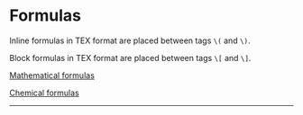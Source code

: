 # Formulas

Inline formulas in TEX format are placed between tags `\(` and `\)`.

Block formulas in TEX format are placed between tags `\[` and `\]`.

[Mathematical formulas](mathjax.sample.md)

[Chemical formulas](mathjax.mhchem.md)
________________________________________________________________________________
